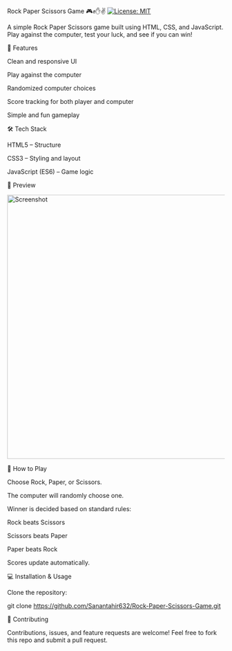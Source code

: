 Rock Paper Scissors Game 🎮✊✋✌️
[![License: MIT](https://img.shields.io/badge/License-MIT-yellow.svg)](LICENSE)

A simple Rock Paper Scissors game built using HTML, CSS, and JavaScript.
Play against the computer, test your luck, and see if you can win!

🚀 Features

Clean and responsive UI

Play against the computer

Randomized computer choices

Score tracking for both player and computer

Simple and fun gameplay

🛠️ Tech Stack

HTML5 – Structure

CSS3 – Styling and layout

JavaScript (ES6) – Game logic

📸 Preview

<img width="1337" height="610" alt="Screenshot" src="https://github.com/user-attachments/assets/f14465a3-37db-4708-970b-970390f443d7" />


🎯 How to Play

Choose Rock, Paper, or Scissors.

The computer will randomly choose one.

Winner is decided based on standard rules:

Rock beats Scissors

Scissors beats Paper

Paper beats Rock

Scores update automatically.

💻 Installation & Usage

Clone the repository:

git clone https://github.com/Sanantahir632/Rock-Paper-Scissors-Game.git

🤝 Contributing

Contributions, issues, and feature requests are welcome!
Feel free to fork this repo and submit a pull request.
